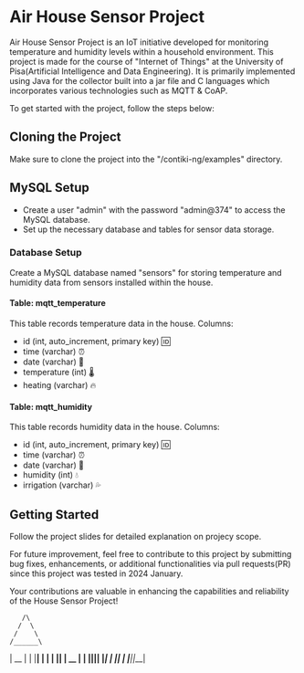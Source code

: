 # Air House Sensor Project

Air House Sensor Project is an IoT initiative developed for monitoring temperature and humidity levels within a household environment. This project is made for the course of "Internet of Things"  at the University of Pisa(Artificial Intelligence and Data Engineering). It is primarily implemented using Java for the collector built into a jar file and C languages which incorporates various technologies such as MQTT & CoAP.

To get started with the project, follow the steps below:

## Cloning the Project

Make sure to clone the project into the "/contiki-ng/examples" directory.

## MySQL Setup

- Create a user "admin" with the password "admin@374" to access the MySQL database.
- Set up the necessary database and tables for sensor data storage.

### Database Setup

Create a MySQL database named "sensors" for storing temperature and humidity data from sensors installed within the house.

#### Table: mqtt_temperature
This table records temperature data in the house.
Columns:
- id (int, auto_increment, primary key) 🆔
- time (varchar) ⏰
- date (varchar) 📅
- temperature (int) 🌡️
- heating (varchar) 🔥

#### Table: mqtt_humidity
This table records humidity data in the house.
Columns:
- id (int, auto_increment, primary key) 🆔
- time (varchar) ⏰
- date (varchar) 📅
- humidity (int) 💧
- irrigation (varchar) 💦

## Getting Started

Follow the project slides for detailed explanation on projecy scope.

For future improvement, feel free to contribute to this project by submitting bug fixes, enhancements, or additional functionalities via pull requests(PR) since this project was tested in 2024 January.

Your contributions are valuable in enhancing the capabilities and reliability of the House Sensor Project!

       /\
      /  \
     /    \
    /______\
   |   __   |
   |  |__|  |
   |        |
   |________|
   |  __  __|
   | |__||__|
   |________|
   |   ||   |
   |___||___|

